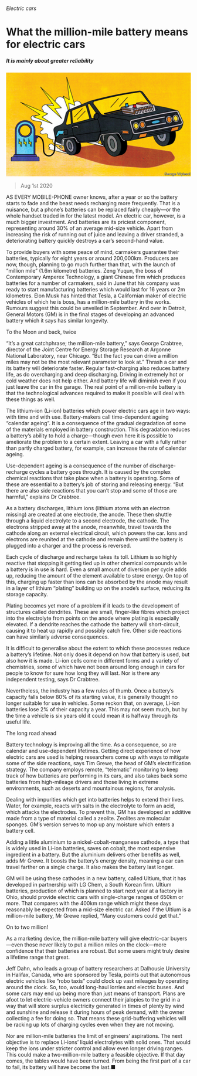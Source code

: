 ###### Electric cars

# What the million-mile battery means for electric cars 

##### It is mainly about greater reliability 

![image](images/20200801_STD001_0.jpg) 

> Aug 1st 2020 

AS EVERY MOBILE-PHONE owner knows, after a year or so the battery starts to fade and the beast needs recharging more frequently. That is a nuisance, but a phone’s batteries can be replaced fairly cheaply—or the whole handset traded in for the latest model. An electric car, however, is a much bigger investment. And batteries are its priciest component, representing around 30% of an average mid-size vehicle. Apart from increasing the risk of running out of juice and leaving a driver stranded, a deteriorating battery quickly destroys a car’s second-hand value.

To provide buyers with some peace of mind, carmakers guarantee their batteries, typically for eight years or around 200,000km. Producers are now, though, planning to go much further than that, with the launch of “million mile” (1.6m kilometre) batteries. Zeng Yuqun, the boss of Contemporary Amperex Technology, a giant Chinese firm which produces batteries for a number of carmakers, said in June that his company was ready to start manufacturing batteries which would last for 16 years or 2m kilometres. Elon Musk has hinted that Tesla, a Californian maker of electric vehicles of which he is boss, has a million-mile battery in the works. Rumours suggest this could be unveiled in September. And over in Detroit, General Motors (GM) is in the final stages of developing an advanced battery which it says has similar longevity.


To the Moon and back, twice

“It’s a great catchphrase; the million-mile battery,” says George Crabtree, director of the Joint Centre for Energy Storage Research at Argonne National Laboratory, near Chicago. “But the fact you can drive a million miles may not be the most relevant parameter to look at.” Thrash a car and its battery will deteriorate faster. Regular fast-charging also reduces battery life, as do overcharging and deep discharging. Driving in extremely hot or cold weather does not help either. And battery life will diminish even if you just leave the car in the garage. The real point of a million-mile battery is that the technological advances required to make it possible will deal with these things as well.

The lithium-ion (Li-ion) batteries which power electric cars age in two ways: with time and with use. Battery-makers call time-dependent ageing “calendar ageing”. It is a consequence of the gradual degradation of some of the materials employed in battery construction. This degradation reduces a battery’s ability to hold a charge—though even here it is possible to ameliorate the problem to a certain extent. Leaving a car with a fully rather than partly charged battery, for example, can increase the rate of calendar ageing.

Use-dependent ageing is a consequence of the number of discharge-recharge cycles a battery goes through. It is caused by the complex chemical reactions that take place when a battery is operating. Some of these are essential to a battery’s job of storing and releasing energy. “But there are also side reactions that you can’t stop and some of those are harmful,” explains Dr Crabtree.

As a battery discharges, lithium ions (lithium atoms with an electron missing) are created at one electrode, the anode. These then shuttle through a liquid electrolyte to a second electrode, the cathode. The electrons stripped away at the anode, meanwhile, travel towards the cathode along an external electrical circuit, which powers the car. Ions and electrons are reunited at the cathode and remain there until the battery is plugged into a charger and the process is reversed.

Each cycle of discharge and recharge takes its toll. Lithium is so highly reactive that stopping it getting tied up in other chemical compounds while a battery is in use is hard. Even a small amount of diversion per cycle adds up, reducing the amount of the element available to store energy. On top of this, charging up faster than ions can be absorbed by the anode may result in a layer of lithium “plating” building up on the anode’s surface, reducing its storage capacity.

Plating becomes yet more of a problem if it leads to the development of structures called dendrites. These are small, finger-like fibres which project into the electrolyte from points on the anode where plating is especially elevated. If a dendrite reaches the cathode the battery will short-circuit, causing it to heat up rapidly and possibly catch fire. Other side reactions can have similarly adverse consequences.

It is difficult to generalise about the extent to which these processes reduce a battery’s lifetime. Not only does it depend on how that battery is used, but also how it is made. Li-ion cells come in different forms and a variety of chemistries, some of which have not been around long enough in cars for people to know for sure how long they will last. Nor is there any independent testing, says Dr Crabtree.

Nevertheless, the industry has a few rules of thumb. Once a battery’s capacity falls below 80% of its starting value, it is generally thought no longer suitable for use in vehicles. Some reckon that, on average, Li-ion batteries lose 2% of their capacity a year. This may not seem much, but by the time a vehicle is six years old it could mean it is halfway through its useful life.

The long road ahead

Battery technology is improving all the time. As a consequence, so are calendar and use-dependent lifetimes. Getting direct experience of how electric cars are used is helping researchers come up with ways to mitigate some of the side reactions, says Tim Grewe, the head of GM’s electrification strategy. The company employs remote, “telematic” monitoring to keep track of how batteries are performing in its cars, and also takes back some batteries from high-mileage drivers and those living in extreme environments, such as deserts and mountainous regions, for analysis.

Dealing with impurities which get into batteries helps to extend their lives. Water, for example, reacts with salts in the electrolyte to form an acid, which attacks the electrodes. To prevent this, GM has developed an additive made from a type of material called a zeolite. Zeolites are molecular sponges. GM’s version serves to mop up any moisture which enters a battery cell.

Adding a little aluminium to a nickel-cobalt-manganese cathode, a type that is widely used in Li-ion batteries, saves on cobalt, the most expensive ingredient in a battery. But the aluminium delivers other benefits as well, adds Mr Grewe. It boosts the battery’s energy density, meaning a car can travel farther on a single charge. It also makes the battery last longer.

GM will be using these cathodes in a new battery, called Ultium, that it has developed in partnership with LG Chem, a South Korean firm. Ultium batteries, production of which is planned to start next year at a factory in Ohio, should provide electric cars with single-charge ranges of 650km or more. That compares with the 400km range which might these days reasonably be expected from a mid-size electric car. Asked if the Ultium is a million-mile battery, Mr Grewe replied, “Many customers could get that.”

On to two million!

As a marketing device, the million-mile battery will give electric-car buyers—even those never likely to put a million miles on the clock—more confidence that their batteries are robust. But some users might truly desire a lifetime range that great.

Jeff Dahn, who leads a group of battery researchers at Dalhousie University in Halifax, Canada, who are sponsored by Tesla, points out that autonomous electric vehicles like “robo taxis” could clock up vast mileages by operating around the clock. So, too, would long-haul lorries and electric buses. And some cars may end up being more than just means of transport. Plans are afoot to let electric-vehicle owners connect their jalopies to the grid in a way that will store surplus electricity generated in times of plenty by wind and sunshine and release it during hours of peak demand, with the owner collecting a fee for doing so. That means these grid-buffering vehicles will be racking up lots of charging cycles even when they are not moving.

Nor are million-mile batteries the limit of engineers’ aspirations. The next objective is to replace Li-ions’ liquid electrolytes with solid ones. That would keep the ions under stricter control and allow even longer driving ranges. This could make a two-million-mile battery a feasible objective. If that day comes, the tables would have been turned. From being the first part of a car to fail, its battery will have become the last.■

